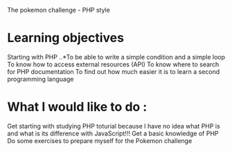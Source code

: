 The pokemon challenge - PHP style

# Learning objectives
Starting with PHP
..*To be able to write a simple condition and a simple loop
To know how to access external resources (API)
To know where to search for PHP documentation
To find out how much easier it is to learn a second programming language

# What I would like to do :
Get starting with studying PHP toturial because I have no idea what PHP is and what is its difference with JavaScript!!!
Get a basic knowledge of PHP
Do some exercises to prepare myself for the Pokemon challenge
